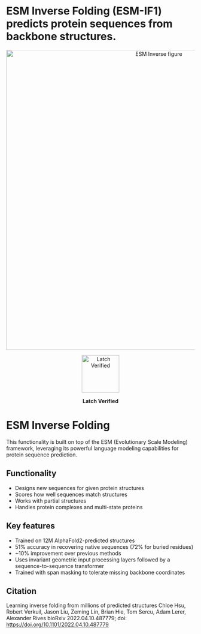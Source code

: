 # ESM Inverse Folding (ESM-IF1) predicts protein sequences from backbone structures.

<p align="center">
    <img src="https://pbs.twimg.com/tweet_video_thumb/FQFk7PsXsAMcV5N.jpg:large" alt="ESM Inverse figure" width="800px"/>
</p>

<html>
<p align="center">
<img src="https://user-images.githubusercontent.com/31255434/182289305-4cc620e3-86ae-480f-9b61-6ca83283caa5.jpg" alt="Latch Verified" width="100">
</p>

<p align="center">
<strong>
Latch Verified
</strong>
</p>

# ESM Inverse Folding

This functionality is built on top of the ESM (Evolutionary Scale Modeling) framework, leveraging its powerful language modeling capabilities for protein sequence prediction.

## Functionality

- Designs new sequences for given protein structures
- Scores how well sequences match structures
- Works with partial structures
- Handles protein complexes and multi-state proteins

## Key features

- Trained on 12M AlphaFold2-predicted structures
- 51% accuracy in recovering native sequences (72% for buried residues)
- ~10% improvement over previous methods
- Uses invariant geometric input processing layers followed by a sequence-to-sequence transformer
- Trained with span masking to tolerate missing backbone coordinates

## Citation

Learning inverse folding from millions of predicted structures
Chloe Hsu, Robert Verkuil, Jason Liu, Zeming Lin, Brian Hie, Tom Sercu, Adam Lerer, Alexander Rives
bioRxiv 2022.04.10.487779; doi: https://doi.org/10.1101/2022.04.10.487779
